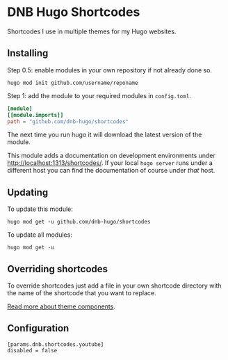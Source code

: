 # DNB Hugo Shortcodes

Shortcodes I use in multiple themes for my Hugo websites. 

## Installing

Step 0.5: enable modules in your own repository if not already done so.

```shell script
hugo mod init github.com/username/reponame
```

Step 1: add the module to your required modules in `config.toml`.

```toml
[module]
[[module.imports]]
path = "github.com/dnb-hugo/shortcodes"
```

The next time you run hugo it will download the latest version of the module.

This module adds a documentation on development environments under [http://localhost:1313/shortcodes/](http://localhost:1313/shortcodes/). If your local `hugo server` runs under a different host you can find the documentation of course under *that* host. 

## Updating

To update this module:

```shell script
hugo mod get -u github.com/dnb-hugo/shortcodes
```

To update all modules:

```shell script
hugo mod get -u
```

## Overriding shortcodes

To override shortcodes just add a file in your own shortcode directory with the name of the shortcode that you want to replace.

[Read more about theme components](https://gohugo.io/themes/theme-components/).

## Configuration

```
[params.dnb.shortcodes.youtube]
disabled = false
```
